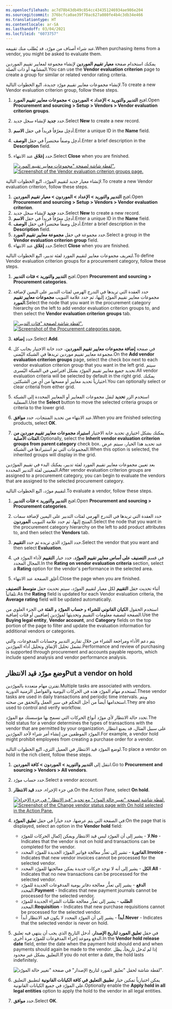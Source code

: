 ```yaml
---
ms.openlocfilehash: ac7d78b43db49c854cc434351246934ae986e204
ms.sourcegitcommit: 376bcfca0ae39f70ac627a080fe4b4c3db34e466
ms.translationtype: HT
ms.contentlocale: ar-SA
ms.lasthandoff: 03/04/2021
ms.locfileid: "6073757"
---
```

<span data-ttu-id="78694-101">عند شراء أصناف من مورّد، قد يُطلب منك تقييمه.</span><span class="sxs-lookup"><span data-stu-id="78694-101">When purchasing items from a vendor, you might be asked to evaluate them.</span></span>

<span data-ttu-id="78694-102">يمكنك استخدام صفحة **معيار تقييم الموردين** لإنشاء مجموعة لمعايير تقييم الموردين المشابهة أو ذات الصلة.</span><span class="sxs-lookup"><span data-stu-id="78694-102">You can use the **Vendor evaluation criterion** page to create a group for similar or related vendor rating criteria.</span></span>

<span data-ttu-id="78694-103">لإنشاء مجموعات معايير تقييم مورّد جديدة، اتّبع الخطوات التالية.</span><span class="sxs-lookup"><span data-stu-id="78694-103">To create a new Vendor evaluation criterion group, follow these steps.</span></span>

1.  <span data-ttu-id="78694-104">افتح **‏‫التدبير والتوريد‬ > الإعداد > الموردون > مجموعات معايير تقييم المورد**.</span><span class="sxs-lookup"><span data-stu-id="78694-104">Open **Procurement and sourcing > Setup > Vendors > Vendor evaluation criterion groups**.</span></span>
2.  <span data-ttu-id="78694-105">حدد **جديد** لإنشاء سجل جديد.</span><span class="sxs-lookup"><span data-stu-id="78694-105">Select **New** to create a new record.</span></span>
3.  <span data-ttu-id="78694-106">أدخِل معرّفاً فريداً في حقل **الاسم**.</span><span class="sxs-lookup"><span data-stu-id="78694-106">Enter a unique ID in the **Name** field.</span></span>
4.  <span data-ttu-id="78694-107">أدخِل وصفاً مختصراً في حقل **الوصف**.</span><span class="sxs-lookup"><span data-stu-id="78694-107">Enter a brief description in the **Description** field.</span></span>
5.  <span data-ttu-id="78694-108">حدد **إغلاق** عند الانتهاء.</span><span class="sxs-lookup"><span data-stu-id="78694-108">Select **Close** when you are finished.</span></span>

    <span data-ttu-id="78694-109">[![لقطة شاشة لصفحة "مجموعات معايير تقييم المورد".](../media/vendor-evaluation.png) ](../media/vendor-evaluation.png#lightbox)</span><span class="sxs-lookup"><span data-stu-id="78694-109">[![Screenshot of the Vendor evaluation criterion groups page.](../media/vendor-evaluation.png) ](../media/vendor-evaluation.png#lightbox)</span></span>

 
<span data-ttu-id="78694-110">لإنشاء معيار جديد لتقييم المورّد، اتّبع الخطوات التالية.</span><span class="sxs-lookup"><span data-stu-id="78694-110">To create a new Vendor evaluation criterion, follow these steps.</span></span>

1.  <span data-ttu-id="78694-111">افتح **‏‫التدبير والتوريد‬ > الإعداد > الموردون > معيار تقييم الموردين**.</span><span class="sxs-lookup"><span data-stu-id="78694-111">Open **Procurement and sourcing > Setup > Vendors > Vendor evaluation criterion**.</span></span>
2.  <span data-ttu-id="78694-112">حدد **جديد** لإنشاء سجل جديد.</span><span class="sxs-lookup"><span data-stu-id="78694-112">Select **New** to create a new record.</span></span>
3.  <span data-ttu-id="78694-113">أدخِل معرّفاً فريداً في حقل **الاسم**.</span><span class="sxs-lookup"><span data-stu-id="78694-113">Enter a unique ID in the **Name** field.</span></span>
4.  <span data-ttu-id="78694-114">أدخِل وصفاً مختصراً في حقل **الوصف**.</span><span class="sxs-lookup"><span data-stu-id="78694-114">Enter a brief description in the **Description** field.</span></span>
5.  <span data-ttu-id="78694-115">حدد مجموعة في حقل **مجموعة معايير تقييم المورد**.</span><span class="sxs-lookup"><span data-stu-id="78694-115">Select a group in the **Vendor evaluation criterion group** field.</span></span>
6.  <span data-ttu-id="78694-116">حدد **إغلاق** عند الانتهاء.</span><span class="sxs-lookup"><span data-stu-id="78694-116">Select **Close** when you are finished.</span></span>

<span data-ttu-id="78694-117">لتعريف مجموعات معايير لتقييم المورد لفئة تدبير، اتّبع الخطوات التالية.</span><span class="sxs-lookup"><span data-stu-id="78694-117">To define Vendor evaluation criterion groups for a procurement category, follow these steps.</span></span>

1.  <span data-ttu-id="78694-118">افتح **‏‫التدبير والتوريد‬ > ‏‫فئات التدبير‬**.</span><span class="sxs-lookup"><span data-stu-id="78694-118">Open **Procurement and sourcing > Procurement categories**.</span></span>
2.  <span data-ttu-id="78694-119">حدد العقدة التي تريدها في التدرج الهرمي لفئات التدبير على اليمين لإضافة مجموعات معايير تقييم المورّد إليها، ثم حدد علامة التبويب **مجموعات معايير تقييم المورد**.</span><span class="sxs-lookup"><span data-stu-id="78694-119">Select the node that you want in the procurement category hierarchy on the left to add vendor evaluation criterion groups to, and then select the **Vendor evaluation criterion groups** tab.</span></span>

    <span data-ttu-id="78694-120">[![لقطة شاشة لصفحة "فئات التدبير".](../media/procurement-categories.png)](../media/procurement-categories.png#lightbox)</span><span class="sxs-lookup"><span data-stu-id="78694-120">[![Screenshot of the Procurement categories page.](../media/procurement-categories.png)](../media/procurement-categories.png#lightbox)</span></span>
3.  <span data-ttu-id="78694-121">حدد **إضافة**.</span><span class="sxs-lookup"><span data-stu-id="78694-121">Select **Add**.</span></span>
4.  <span data-ttu-id="78694-122">في صفحة **إضافة مجموعات معايير تقييم الموردين**، حدد خانة الاختيار بجانب كل مجموعة معايير تقييم موردين تريدها في الشبكة اليُمنى.</span><span class="sxs-lookup"><span data-stu-id="78694-122">On the **Add vendor evaluation criterion groups** page, select the check box next to each vendor evaluation criterion group that you want in the left grid.</span></span> <span data-ttu-id="78694-123">سيتم تحديد جميع معايير تقييم المورّد بشكل افتراضي في الشبكة اليُسرى.</span><span class="sxs-lookup"><span data-stu-id="78694-123">All vendor evaluation criteria will be selected by default in the right grid.</span></span> <span data-ttu-id="78694-124">يمكنك اختيارياً تحديد معايير أو مسحها من أيٍ من الشبكتَين.</span><span class="sxs-lookup"><span data-stu-id="78694-124">You can optionally select or clear criteria from either grid.</span></span>
5.  <span data-ttu-id="78694-125">استخدم الزر **تحديد** لنقل مجموعات المعايير أو المعايير المحددة إلى الشبكة السفلية.</span><span class="sxs-lookup"><span data-stu-id="78694-125">Use the **Select** button to move the selected criteria groups or criteria to the lower grid.</span></span>
6.  <span data-ttu-id="78694-126">عند الانتهاء من تحديد المنتجات، حدد **موافق**.</span><span class="sxs-lookup"><span data-stu-id="78694-126">When you are finished selecting products, select **OK**.</span></span>
7.  <span data-ttu-id="78694-127">يمكنك بشكل اختياري تحديد خانة الاختيار **استيراد مجموعات معايير تقييم موردين من الفئات الأصلية**.</span><span class="sxs-lookup"><span data-stu-id="78694-127">Optionally, select the **Inherit vendor evaluation criterion groups from parent category** check box.</span></span> <span data-ttu-id="78694-128">عند تحديد هذا الخيار، سيتم عرض المجموعات التي تم استيرادها في الشبكة.</span><span class="sxs-lookup"><span data-stu-id="78694-128">When this option is selected, the inherited groups will display in the grid.</span></span>

<span data-ttu-id="78694-129">بعد تعيين مجموعات معايير تقييم المورد لفئة تدبير، يمكنك البدء في تقييم المورّدين المعينين لفئة التدبير المحددة.</span><span class="sxs-lookup"><span data-stu-id="78694-129">After vendor evaluation criterion groups are assigned to a procurement category, you can begin to evaluate the vendors that are assigned to the selected procurement category.</span></span>

<span data-ttu-id="78694-130">لتقييم مورّد، اتّبع الخطوات التالية.</span><span class="sxs-lookup"><span data-stu-id="78694-130">To evaluate a vendor, follow these steps.</span></span>

1.  <span data-ttu-id="78694-131">افتح **‏‫التدبير والتوريد‬ > ‏‫فئات التدبير‬**.</span><span class="sxs-lookup"><span data-stu-id="78694-131">Open **Procurement and sourcing > Procurement categories**.</span></span>
2.  <span data-ttu-id="78694-132">حدد العقدة التي تريدها في التدرج الهرمي لفئات التدبير على اليمين لإضافة سمات المنتج إليها، ثم حدد علامة التبويب **الموردون**.</span><span class="sxs-lookup"><span data-stu-id="78694-132">Select the node that you want in the procurement category hierarchy on the left to add product attributes to, and then select the **Vendors** tab.</span></span>
3.  <span data-ttu-id="78694-133">حدد المورّد الذي تريده ثم حدد **التقييم**.</span><span class="sxs-lookup"><span data-stu-id="78694-133">Select the vendor that you want and then select **Evaluation**.</span></span>
4.  <span data-ttu-id="78694-134">في قسم **التصنيف على أساس معايير تقييم المورّد**، حدد خيار **التقييم** لأداء المورّد في المجال المحدد.</span><span class="sxs-lookup"><span data-stu-id="78694-134">In the **Rating on vendor evaluation criteria** section, select a **Rating** option for the vendor's performance in the selected area.</span></span>

5.  <span data-ttu-id="78694-135">أغلِق الصفحة عند الانتهاء.</span><span class="sxs-lookup"><span data-stu-id="78694-135">Close the page when you are finished.</span></span>

<span data-ttu-id="78694-136">أثناء تحديث حقل **التقييم** لكل معيار لتقييم المورّد، سيتم تحديث حقل **متوسط التصنيف** تلقائياً.</span><span class="sxs-lookup"><span data-stu-id="78694-136">As the **Rating** field is updated for each Vendor evaluation criteria, the **Average rating** field will be updated automatically.</span></span>

<span data-ttu-id="78694-137">استخدم الحقول **الكيان القانوني للشراء** و **حساب المورّد** و **الفئة** في الجزء العلوي من الصفحة لتصفية معلومات التقييم وتحديثها لمورّدين إضافيين أو فئات إضافية.</span><span class="sxs-lookup"><span data-stu-id="78694-137">Use the **Buying legal entity**, **Vendor account**, and **Category** fields on the top portion of the page to filter and update the evaluation information for additional vendors or categories.</span></span>

<span data-ttu-id="78694-138">يتم دعم الأداء ومراجعة الشراء من خلال تقارير التدبير وحسابات المدفوعات، والتي تشمل تحليل الإنفاق وتحليل أداء المورّدين.</span><span class="sxs-lookup"><span data-stu-id="78694-138">Performance and review of purchasing is supported through procurement and accounts payable reports, which include spend analysis and vendor performance analysis.</span></span>

## <a name="put-a-vendor-on-hold"></a><span data-ttu-id="78694-139">وضع مورّد قيد الانتظار</span><span class="sxs-lookup"><span data-stu-id="78694-139">Put a vendor on hold</span></span>

<span data-ttu-id="78694-140">تقترن مهام متعددة بالمورّدين.</span><span class="sxs-lookup"><span data-stu-id="78694-140">Multiple tasks are associated with vendors.</span></span> <span data-ttu-id="78694-141">تُستخدم مهام المورّد هذه في الحركات اليومية والفواصل الزمنية الدورية.</span><span class="sxs-lookup"><span data-stu-id="78694-141">These vendor tasks are used in daily transactions and periodic time intervals.</span></span> <span data-ttu-id="78694-142">ويتم استخدامها أيضاً من أجل التحكم في سير العمل والتحقق من صحته.</span><span class="sxs-lookup"><span data-stu-id="78694-142">They are also used to control and verify workflow.</span></span>

<span data-ttu-id="78694-143">تحدد حالة الانتظار لأي مورّد أنواع الحركات التي تسمح بها مؤسستك مع المورّد.</span><span class="sxs-lookup"><span data-stu-id="78694-143">The hold status for a vendor determines the types of transactions with the vendor that are permitted by your organization.</span></span> <span data-ttu-id="78694-144">على سبيل المثال، قد يمنع انتظار المورّد الموظفين من إنشاء أمر شراء لأحد المورّدين.</span><span class="sxs-lookup"><span data-stu-id="78694-144">For example, a vendor hold might prohibit employees from creating a purchase order for a vendor.</span></span>

<span data-ttu-id="78694-145">لوضع المورّد قيد الانتظار في العميل الثري، اتّبع الخطوات التالية.</span><span class="sxs-lookup"><span data-stu-id="78694-145">To place a vendor on hold in the rich client, follow these steps.</span></span>

1.  <span data-ttu-id="78694-146">انتقل إلى **التدبير والتوريد > الموردون > كافة الموردين**.</span><span class="sxs-lookup"><span data-stu-id="78694-146">Go to **Procurement and sourcing > Vendors > All vendors**.</span></span>
2.  <span data-ttu-id="78694-147">حدد حساب مورّد.</span><span class="sxs-lookup"><span data-stu-id="78694-147">Select a vendor account.</span></span>
3.  <span data-ttu-id="78694-148">في جزء الإجراء، حدد **قيد الانتظار**.</span><span class="sxs-lookup"><span data-stu-id="78694-148">On the Action Pane, select **On hold**.</span></span>

    <span data-ttu-id="78694-149">[![لقطة شاشة لصفحة "تغيير حالة المورّد" مع تحديد "قيد الانتظار" في جزء الإجراء.](../media/vendor-hold.png)](../media/vendor-hold.png#lightbox)</span><span class="sxs-lookup"><span data-stu-id="78694-149">[![Screenshot of the Change vendor status page with On hold selected in the Action Pane.](../media/vendor-hold.png)](../media/vendor-hold.png#lightbox)</span></span>
4.  <span data-ttu-id="78694-150">في الصفحة التي يتم عرضها، حدد خياراً في حقل **تعليق المورّد**:</span><span class="sxs-lookup"><span data-stu-id="78694-150">On the page that is displayed, select an option in the **Vendor hold** field:</span></span>
    -   <span data-ttu-id="78694-151">**لا** - يشير إلى أن المورّد ليس قيد الانتظار ويمكن إكمال الحركات للمورّد.</span><span class="sxs-lookup"><span data-stu-id="78694-151">**No** - Indicates that the vendor is not on hold and transactions can be completed for the vendor.</span></span>
    -   <span data-ttu-id="78694-152">**الفاتورة** - تشير إلى تعذُّر معالجة فواتير المورّد الجديدة للمورّد المحدد.</span><span class="sxs-lookup"><span data-stu-id="78694-152">**Invoice** - Indicates that new vendor invoices cannot be processed for the selected vendor.</span></span>
    -   <span data-ttu-id="78694-153">**الكل** - يشير إلى أنه لا توجد حركات جديدة يمكن معالجتها للمورّد المحدد.</span><span class="sxs-lookup"><span data-stu-id="78694-153">**All** - Indicates that no new transactions can be processed for the selected vendor.</span></span>
    -   <span data-ttu-id="78694-154">**الدفع** - يشير إلى تعذُّر معالجة دفاتر يومية المدفوعات الجديدة للمورّد المحدد.</span><span class="sxs-lookup"><span data-stu-id="78694-154">**Payment** - Indicates that new payment journals cannot be processed for the selected vendor.</span></span>
    -   <span data-ttu-id="78694-155">**الطلب** - يشير إلى تعذُّر معالجة طلبات الشراء الجديدة للمورّد المحدد.</span><span class="sxs-lookup"><span data-stu-id="78694-155">**Requisition** - Indicates that new purchase requisitions cannot be processed for the selected vendor.</span></span>
    -   <span data-ttu-id="78694-156">**أبداً** - يشير إلى أن المورّد المحدد لا يكون قيد الانتظار أبداً.</span><span class="sxs-lookup"><span data-stu-id="78694-156">**Never** - Indicates that the selected vendor is never on hold.</span></span>
5.  <span data-ttu-id="78694-157">في حقل **تعليق المورد لتاريخ الإصدار**، أدخل التاريخ الذي يجب أن ينتهي فيه تعليق الدفع وموعد إجراء المدفوعات للمورّد مرة أخرى.</span><span class="sxs-lookup"><span data-stu-id="78694-157">In the **Vendor hold release date** field, enter the date when the payment hold should end and when payments should again be made to the vendor.</span></span> <span data-ttu-id="78694-158">إذا لم تُدخل تاريخاً، يظل التعليق بشكل غير محدود.</span><span class="sxs-lookup"><span data-stu-id="78694-158">If you do not enter a date, the hold lasts indefinitely.</span></span>

    ![لقطة شاشة لحقل "تعليق المورد لتاريخ الإصدار" في صفحة "تغيير حالة المورّد".](../media/vendor-hold-2.png)
6.  <span data-ttu-id="78694-160">يمكن اختيارياً تمكين خيار **تطبيق التعليق في كافة الكيانات القانونية** لتطبيق التعليق على المورّد في جميع الكيانات القانونية.</span><span class="sxs-lookup"><span data-stu-id="78694-160">Optionally enable the **Apply hold in all legal entities** option to apply the hold to the vendor in all legal entities.</span></span>
7.  <span data-ttu-id="78694-161">حدد **موافق**.</span><span class="sxs-lookup"><span data-stu-id="78694-161">Select **OK**.</span></span>

